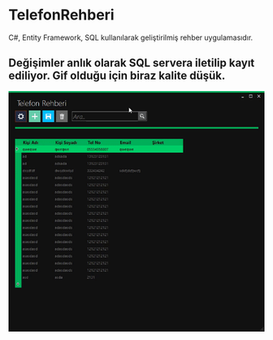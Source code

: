 # TelefonRehberi
C#, Entity Framework, SQL  kullanılarak geliştirilmiş rehber uygulamasıdır.

## Değişimler anlık olarak SQL servera iletilip kayıt ediliyor. Gif olduğu için biraz kalite düşük.
![](Tanitim.gif)
